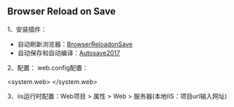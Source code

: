 ## Browser Reload on Save

1、安装插件：
- 自动刷新浏览器：[BrowserReloadonSave](https://marketplace.visualstudio.com/items?itemName=MadsKristensen.BrowserReloadonSave)
- 自动保存和自动编译：[Autosave2017](https://marketplace.visualstudio.com/items?itemName=fluffyerug.Autosave2017)

2、配置：
web.config配置：
<appSettings>
  <add key="vs:EnableBrowserLink" value="false"/>
</appSettings>

<system.web>
  <compilation debug="false" targetFramework="4.5" />
</system.web>

3、iis运行时配置：Web项目 > 属性 > Web > 服务器(本地IIS：项目url输入网址)
